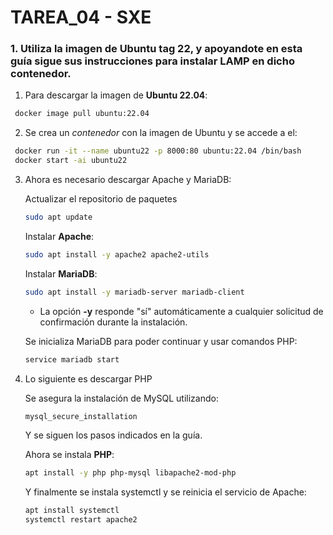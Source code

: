 # TAREA_04 - SXE

### 1. Utiliza la imagen de Ubuntu tag 22, y apoyandote en esta guía sigue sus instrucciones para instalar LAMP en dicho contenedor.

1. Para descargar la imagen de **Ubuntu 22.04**:
```bash
 docker image pull ubuntu:22.04
```
2. Se crea un *contenedor* con la imagen de Ubuntu y se accede a el:
```bash
 docker run -it --name ubuntu22 -p 8000:80 ubuntu:22.04 /bin/bash
 docker start -ai ubuntu22
```
3. Ahora es necesario descargar Apache y MariaDB:

    Actualizar el repositorio de paquetes
    ```bash
    sudo apt update
    ```
    Instalar **Apache**:
    ```bash
    sudo apt install -y apache2 apache2-utils
    ```
    Instalar **MariaDB**:
    ```bash
    sudo apt install -y mariadb-server mariadb-client
    ```
    - La opción **-y** responde "sí" automáticamente a cualquier solicitud de confirmación durante la instalación.
    
    Se inicializa MariaDB para poder continuar y usar comandos PHP:
    ```bash
    service mariadb start
    ```
4. Lo siguiente es descargar PHP

    Se asegura la instalación de MySQL utilizando:
    ```bash
    mysql_secure_installation
    ```
    Y se siguen los pasos indicados en la guía.
    
    Ahora se instala **PHP**:
    ```bash
    apt install -y php php-mysql libapache2-mod-php
    ```

    Y finalmente se instala systemctl y se reinicia el servicio de Apache:
    
    ```bash
    apt install systemctl
    systemctl restart apache2
    ```
